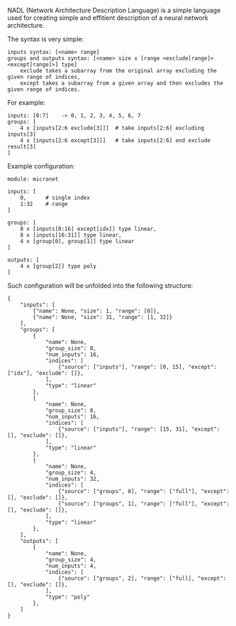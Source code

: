 NADL (Network Architecture Description Language) is a simple language used for creating simple and effitient description of a neural network architecture.

The syntax is very simple:

    inputs syntax: [<name> range]
    groups and outputs syntax: [<name> size x [range <exclude[range]> <except[range]>] type]
        exclude takes a subarray from the original array excluding the given range of indices,
        except takes a subarray from a given array and then excludes the given range of indices.

For example:

    inputs: [0:7]    -> 0, 1, 2, 3, 4, 5, 6, 7
    groups: [
        4 x [inputs[2:6 exclude[3]]]  # take inputs[2:6] excluding inputs[3]
        4 x [inputs[2:6 except[3]]]   # take inputs[2:6] end exclude result[3]
    ]

Example configuration:

    module: micronet

    inputs: [
        0,      # single index
        1:32    # range
    ]

    groups: [
        8 x [inputs[0:16] except[idx]] type linear,
        8 x [inputs[16:31]] type linear,
        4 x [group[0], group[1]] type linear
    ]

    outputs: [
        4 x [group[2]] type poly
    ]

Such configuration will be unfolded into the following structure:

    {
        "inputs": [
            {"name": None, "size": 1, "range": [0]},
            {"name": None, "size": 31, "range": [1, 32]}
        ],
        "groups": [
            {
                "name": None,
                "group_size": 8,
                "num_inputs": 16,
                "indices": [
                    {"source": ["inputs"], "range": [0, 15], "except": ["idx"], "exclude": []},
                ],
                "type": "linear"
            },
            {
                "name": None,
                "group_size": 8,
                "num_inputs": 16,
                "indices": [
                    {"source": ["inputs"], "range": [15, 31], "except": [], "exclude": []},
                ],
                "type": "linear"
            },
            {
                "name": None,
                "group_size": 4,
                "num_inputs": 32,
                "indices": [
                    {"source": ["groups", 0], "range": ["full"], "except": [], "exclude": []},
                    {"source": ["groups", 1], "range": ["full"], "except": [], "exclude": []},
                ],
                "type": "linear"
            },
        ],
        "outputs": [
            {
                "name": None,
                "group_size": 4,
                "num_inputs": 4,
                "indices": [
                    {"source": ["groups", 2], "range": ["full], "except": [], "exclude": []},
                ],
                "type": "poly"
            },
        ]
    }
